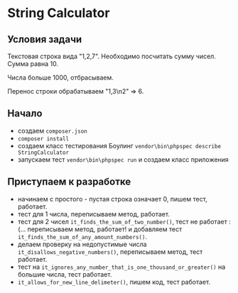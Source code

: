 # String Calculator

## Условия задачи

Текстовая строка вида "1,2,7". Необходимо посчитать сумму чисел. Сумма равна 10.

Числа больше 1000, отбрасываем.

Перенос строки обрабатываем "1,3\n2" => 6.

## Начало

- создаем `composer.json`
- `composer install`
- создаем класс тестирования Боулинг `vendor\bin\phpspec describe StringCalculator`
- запускаем тест `vendor\bin\phpspec run` и создаем класс приложения

## Приступаем к разработке

- начинаем с простого - пустая строка означает 0, пишем тест, работает.
- тест для 1 числа, переписываем метод, работает.
- тест для 2 чисел `it_finds_the_sum_of_two_number()`, тест не работает :(... переписываем метод, работает! и добавляем тест `it_finds_the_sum_of_any_amount_numbers()`.
- делаем проверку на недопустимые числа `it_disallows_negative_numbers()`, переписываем метод, тест работает.
- тест на `it_ignores_any_number_that_is_one_thousand_or_greater()` на большие числа, тест работает.
- `it_allows_for_new_line_delimeter()`, пишем код, тест работает.

